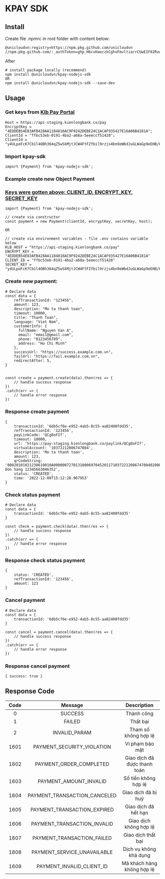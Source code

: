 # KPAY SDK

## Install

Create file .npmrc in root folder with content below:

```
@unicloudvn:registry=https://npm.pkg.github.com/unicloudvn
//npm.pkg.github.com/:_authToken=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
```

After

```
# install package locally (recommend)
npm install @unicloudvn/kpay-nodejs-sdk
OR
npm install @unicloudvn/kpay-nodejs-sdk --save-dev
```

## Usage

<h3 id="get-key"> Get keys from <a href = "https://pay-staging.kienlongbank.co/">Klb Pay Portal</a> </h3>

```
Host = https://api-staging.kienlongbank.co/pay
EncryptKey = "4EDDEB54E83AFB428AA1184816AC9F9242DEBE24C1ACAF935427E16A06B4181A";
ClientId = "ffbc53eb-0191-4ba2-a68a-5eeeccf51428";
ClientId = "y4ULpoFcK7Cb1l4OBh364qZ5wSkMjtJCW4FtFZfbil9rzjs4bn9eWbdJuGLWaGp9eEHB/HU7k9PSwc7J4wjbGZnDIfb/1e6htG9NtduklhH5R8FQLRwxWnRmXlnqcUgPg/K+AxaXdplfXox2vMxwLoLNwr+Qo7wGDATBl/C+cdXgdnYeNQmAxCrUBKKKxjWXFqP2wcxM7JYhF7k85o4EKIRJwJnQmGjM6ZKaz4294M6wDWvK0NruHUqN+wYRAXnH5SrcK+k88DJBIx+o9BipAWulINA3+mOVAHLJ7VAJXD4Hg1YB73uhozGZxrMzpS+T+iW035JbOvNd6GS4MfFNJA==";
```

### Import kpay-sdk

```
import {Payment} from 'kpay-nodejs-sdk';
```

### Example create new Object Payment

### [Keys were gotten above: CLIENT_ID, ENCRYPT_KEY, SECRET_KEY](#get-key)

```
import {Payment} from 'kpay-nodejs-sdk';

// create via constructor
const payment = new Payment(clientId, encryptKey, secretKey, host);

OR

// create via environment variables - file .env contains variable below
KLB_HOST = "https://api-staging.kienlongbank.co/pay"
ENCRYPT_KEY = "4EDDEB54E83AFB428AA1184816AC9F9242DEBE24C1ACAF935427E16A06B4181A"
CLIENT_ID = "ffbc53eb-0191-4ba2-a68a-5eeeccf51428"
SECRET_KEY = "y4ULpoFcK7Cb1l4OBh364qZ5wSkMjtJCW4FtFZfbil9rzjs4bn9eWbdJuGLWaGp9eEHB/HU7k9PSwc7J4wjbGZnDIfb/1e6htG9NtduklhH5R8FQLRwxWnRmXlnqcUgPg/K+AxaXdplfXox2vMxwLoLNwr+Qo7wGDATBl/C+cdXgdnYeNQmAxCrUBKKKxjWXFqP2wcxM7JYhF7k85o4EKIRJwJnQmGjM6ZKaz4294M6wDWvK0NruHUqN+wYRAXnH5SrcK+k88DJBIx+o9BipAWulINA3+mOVAHLJ7VAJXD4Hg1YB73uhozGZxrMzpS+T+iW035JbOvNd6GS4MfFNJA=="
```

### Create new payment:

```
# Declare data
const data = {
    refTransactionId: "123456",
    amount: 123,
    description: "Mo ta thanh toan",
    timeout: 10000,
    title: "Thanh Toan",
    language: "Viet Nam",
    customerInfo: {
      fullName: "Nguyen Van A",
      email: "email@gmail.com",
      phone: "0123456789",
      address: "Ho Chi Minh"
    },
    successUrl: "https://success.example.com.vn",
    failUrl: "https://fail.example.com.vn",
    redirectAfter: 5,
}


const create = payment.create(data).then(res => {
    // handle success response
})
.catch(err => {
    // handle error response
})
```

### Response create payment

```
{
    transactionId: '6db5cf6e-e952-4ab5-8c55-aa82400fdd35',
    refTransactionId: '123456',
    payLinkCode: 'QCg8oFIf',
    timeout: 10000,
    url: 'https://pay-staging.kienlongbank.co/paylink/QCg8oFIf',
    virtualAccount: '10372212086747084',
    description: 'Mo ta thanh toan',
    amount: 123,
    qrCodeString: '00020101021238610010A000000727013100069704520117103722120867470840208QRIBFTTA530370454031235802VN62220818TT Don hang 12345663046352',
    status: 'CREATED',
    time: '2022-12-08T15:12:28.967953'
}
```

### Check status payment

```
# Declare data
const data = {
    transactionId: '6db5cf6e-e952-4ab5-8c55-aa82400fdd35'
}

const check = payment.check(data).then(res => {
    // handle success response
})
.catch(err => {
    // handle error response
})
```

### Response check status payment

```
{
    status: 'CREATED',
    refTransactionId: '123456',
    amount: 123
}
```

### Cancel payment

```
# Declare data
const data = {
    transactionId: '6db5cf6e-e952-4ab5-8c55-aa82400fdd35'
}

const cancel = payment.cancel(data).then(res => {
    // handle success response
})
.catch(err => {
    // handle error response
})
```

### Response cancel payment

```
{ success: true }
```

## Response Code

<table>
    <thead>
    <tr>
        <th style="width: 100px; text-align: center">Code</th>
        <th style="width: 300px; text-align: center">Message</th>
        <th style="width: 300px; text-align: center">Description</th>
    </tr>
    </thead>
    <tbody>
    <tr>
        <td style="text-align: center">0</td>
        <td style="text-align: center">SUCCESS</td>
        <td style="text-align: center">Thành công</td>
    </tr>
    <tr>
        <td style="text-align: center">1</td>
        <td style="text-align: center">FAILED</td>
        <td style="text-align: center">Thất bại</td>
    </tr>
    <tr>
        <td style="text-align: center">2</td>
        <td style="text-align: center">INVALID_PARAM</td>
        <td style="text-align: center">Tham số không hợp lệ</td>
    </tr>
    <tr>
        <td style="text-align: center">1601</td>
        <td style="text-align: center">PAYMENT_SECURITY_VIOLATION</td>
        <td style="text-align: center">Vi phạm bảo mật</td>
    </tr>
    <tr>
        <td style="text-align: center">1602</td>
        <td style="text-align: center">PAYMENT_ORDER_COMPLETED</td>
        <td style="text-align: center">Giao dịch đã được thanh toán</td>
    </tr>
    <tr>
        <td style="text-align: center">1603</td>
        <td style="text-align: center">PAYMENT_AMOUNT_INVALID</td>
        <td style="text-align: center">Số tiền không hợp lệ</td>
    </tr>
    <tr>
        <td style="text-align: center">1604</td>
        <td style="text-align: center">PAYMENT_TRANSACTION_CANCELED</td>
        <td style="text-align: center">Giao dịch đã bị huỷ</td>
    </tr>
    <tr>
        <td style="text-align: center">1605</td>
        <td style="text-align: center">PAYMENT_TRANSACTION_EXPIRED</td>
        <td style="text-align: center">Giao dịch đã hết hạn</td>
    </tr>
    <tr>
        <td style="text-align: center">1606</td>
        <td style="text-align: center">PAYMENT_TRANSACTION_INVALID</td>
        <td style="text-align: center">Giao dịch không hợp lệ</td>
    </tr>
    <tr>
        <td style="text-align: center">1607</td>
        <td style="text-align: center">PAYMENT_TRANSACTION_FAILED</td>
        <td style="text-align: center">Giao dịch thất bại</td>
    </tr>
    <tr>
        <td style="text-align: center">1608</td>
        <td style="text-align: center">PAYMENT_SERVICE_UNAVAILABLE</td>
        <td style="text-align: center">Dịch vụ không khả dụng</td>
    </tr>
    <tr>
        <td style="text-align: center">1609</td>
        <td style="text-align: center">PAYMENT_INVALID_CLIENT_ID</td>
        <td style="text-align: center">Mã khách hàng không hợp lệ</td>
    </tr>
    </tbody>
</table>
